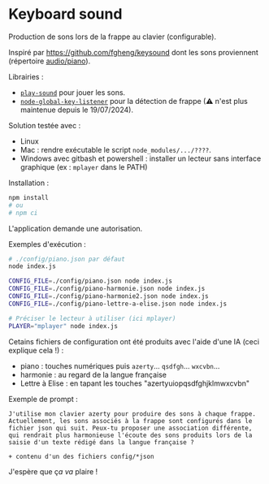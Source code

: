 # Keyboard sound

Production de sons lors de la frappe au clavier (configurable).

Inspiré par https://github.com/fgheng/keysound dont les sons proviennent (répertoire [audio/piano](https://github.com/fgheng/keysound/tree/master/audio/piano)).

Librairies :
* [`play-sound`](https://github.com/shime/play-sound) pour jouer les sons.
* [`node-global-key-listener`](https://github.com/LaunchMenu/node-global-key-listener) pour la détection de frappe (⚠ n'est plus maintenue depuis le 19/07/2024).

Solution testée avec :
* Linux
* Mac : rendre exécutable le script `node_modules/.../????`.
* Windows avec gitbash et powershell : installer un lecteur sans interface graphique (ex : `mplayer` dans le PATH)

Installation :
```sh
npm install
# ou
# npm ci
```

L'application demande une autorisation.

Exemples d'exécution :
```sh
# ./config/piano.json par défaut
node index.js

CONFIG_FILE=./config/piano.json node index.js
CONFIG_FILE=./config/piano-harmonie.json node index.js
CONFIG_FILE=./config/piano-harmonie2.json node index.js
CONFIG_FILE=./config/piano-lettre-a-elise.json node index.js

# Préciser le lecteur à utiliser (ici mplayer)
PLAYER="mplayer" node index.js
```

Cetains fichiers de configuration ont été produits avec l'aide d'une IA (ceci explique cela !) :
* piano : touches numériques puis `azerty`... `qsdfgh`... `wxcvbn`...
* harmonie : au regard de la langue française
* Lettre à Elise : en tapant les touches "azertyuiopqsdfghjklmwxcvbn"

Exemple de prompt :
```
J'utilise mon clavier azerty pour produire des sons à chaque frappe. Actuellement, les sons associés à la frappe sont configurés dans le fichier json qui suit. Peux-tu proposer une association différente, qui rendrait plus harmonieuse l'écoute des sons produits lors de la saisie d'un texte rédigé dans la langue française ?

+ contenu d'un des fichiers config/*json
```

J'espère que ç*a va* plaire !